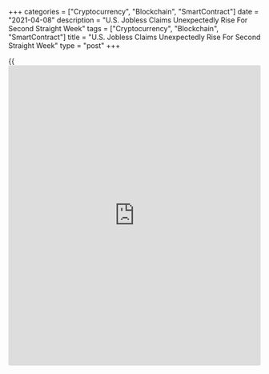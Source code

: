 +++
categories = ["Cryptocurrency", "Blockchain", "SmartContract"]
date = "2021-04-08"
description = "U.S. Jobless Claims Unexpectedly Rise For Second Straight Week"
tags = ["Cryptocurrency", "Blockchain", "SmartContract"]
title = "U.S. Jobless Claims Unexpectedly Rise For Second Straight Week"
type = "post"
+++

{{<iframe id="large-banner" src="https://www.bounty.group/#slide=2.0" width="100%" height="600" scrolling="no" style="border: 0px solid rgb(216, 221, 230); border-radius: 3px;">}}

First-time claims for U.S. unemployment benefits unexpectedly increased
in the week ended April 3rd, according to a report released by the Labor
Department on Thursday.

The report said initial jobless claims edged up to 744,000, an increase
of 16,000 from the previous week's revised level of 728,000.

Jobless claims rose for the second straight week after falling to a one-
year low of 658,000 in the week ended March 20th.

The continued increase surprised economists, who had expected jobless
claims to drop to 680,000 from the 719,000 originally reported for the
previous month.

The Labor Department said the less volatile four-week moving average
also inched up to 723,750, an increase of 2,500 from the previous week's
revised average of 721,250.

Meanwhile, the report said continuing claims, a reading on the number of
people receiving ongoing unemployment assistance, dipped by 16,000 to
3.734 million in the week ended March 27th.

The four-week moving average of continuing claims fell to 3,862,000, a
decrease of 105,750 from the previous week's revised average of
3,967,750.

"Jobless claims may bounce around week to week as the recovery takes
hold, but we expect they will start to decline more consistently as the
[economy][1] gains momentum," said Nancy Vanden Houten, Lead Economist
at Oxford Economics.

She added, "We expect the stellar March jobs report to be the first of
many and look for a hiring boom in the spring and summer months."

Last Friday, the Labor Department released its more closely watched
monthly employment, showing employment spiked by much more than expected
in March.

The Labor Department said non-farm payroll employment surged up by
916,000 jobs in March after climbing by an upwardly revised 468,000 jobs
in February.

Economists had expected employment to jump by 647,000 jobs compared to
the addition of 379,000 jobs originally reported for the previous month.

The bigger than expected increase in employment reflected widespread job
growth, with employment in the leisure and hospitality sector once again
leading the way.

The stronger than expected job growth resulted in a continued decrease
by the unemployment rate, which fell to 6.0 percent in March from 6.2
percent in February. The drop matched expectations.

With the decrease, the unemployment rate fell to its lowest level since
hitting 4.4 percent in March of 2020, when [coronavirus][2] lockdowns
were just starting to take effect.

For comments and feedback [contact](https://www.playgroundfx.com/contact/): editorial@rtt[news](https://www.letsplayfx.com/blog/forex-news-website/).com

[Economic News][1]

 **What parts of the world are seeing the best (and worst) economic
performances lately? Click[here][3] to check out our [Econ Scorecard][3]
and find out! See up-to-the-moment [ranking](https://www.playgroundfx.com/blog/crypto-exchange-ranking/)s for the best and worst
performers in [GDP][4], [unemployment rate][5], [inflation][3] and much
more.**

   1. www.rtt[news](https://www.letsplayfx.com/blog/forex-news-website/).com/Content/EconomicNews.aspx
   2. www.rtt[news](https://www.letsplayfx.com/blog/forex-news-website/).com/list/coronavirus.aspx
   3. www.rtt[news](https://www.letsplayfx.com/blog/forex-news-website/).com/economic-scorecard/world-rank/CPI/highest-performance.aspx
   4. www.rtt[news](https://www.letsplayfx.com/blog/forex-news-website/).com/economic-scorecard/world-rank/GDP/highest-performance.aspx
   5. www.rtt[news](https://www.letsplayfx.com/blog/forex-news-website/).com/economic-scorecard/world-rank/unemployment-rate/lowest-performance.aspx